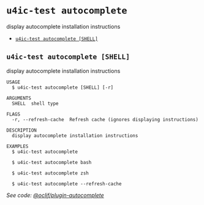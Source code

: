 `u4ic-test autocomplete`
========================

display autocomplete installation instructions

* [`u4ic-test autocomplete [SHELL]`](#u4ic-test-autocomplete-shell)

## `u4ic-test autocomplete [SHELL]`

display autocomplete installation instructions

```
USAGE
  $ u4ic-test autocomplete [SHELL] [-r]

ARGUMENTS
  SHELL  shell type

FLAGS
  -r, --refresh-cache  Refresh cache (ignores displaying instructions)

DESCRIPTION
  display autocomplete installation instructions

EXAMPLES
  $ u4ic-test autocomplete

  $ u4ic-test autocomplete bash

  $ u4ic-test autocomplete zsh

  $ u4ic-test autocomplete --refresh-cache
```

_See code: [@oclif/plugin-autocomplete](https://github.com/oclif/plugin-autocomplete/blob/v1.2.0/src/commands/autocomplete/index.ts)_
